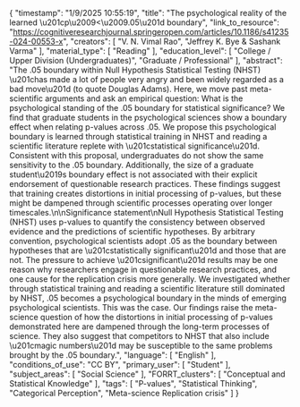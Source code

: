 {
    "timestamp": "1/9/2025 10:55:19",
    "title": "The psychological reality of the learned \u201cp\u2009<\u2009.05\u201d boundary",
    "link_to_resource": "https://cognitiveresearchjournal.springeropen.com/articles/10.1186/s41235-024-00553-x",
    "creators": [
        "V. N. Vimal Rao",
        "Jeffrey K. Bye & Sashank Varma"
    ],
    "material_type": [
        "Reading"
    ],
    "education_level": [
        "College / Upper Division (Undergraduates)",
        "Graduate / Professional"
    ],
    "abstract": "The .05 boundary within Null Hypothesis Statistical Testing (NHST) \u201chas made a lot of people very angry and been widely regarded as a bad move\u201d (to quote Douglas Adams). Here, we move past meta-scientific arguments and ask an empirical question: What is the psychological standing of the .05 boundary for statistical significance? We find that graduate students in the psychological sciences show a boundary effect when relating p-values across .05. We propose this psychological boundary is learned through statistical training in NHST and reading a scientific literature replete with \u201cstatistical significance\u201d. Consistent with this proposal, undergraduates do not show the same sensitivity to the .05 boundary. Additionally, the size of a graduate student\u2019s boundary effect is not associated with their explicit endorsement of questionable research practices. These findings suggest that training creates distortions in initial processing of p-values, but these might be dampened through scientific processes operating over longer timescales.\n\nSignificance statement\nNull Hypothesis Statistical Testing (NHST) uses p-values to quantify the consistency between observed evidence and the predictions of scientific hypotheses. By arbitrary convention, psychological scientists adopt .05 as the boundary between hypotheses that are \u201cstatistically significant\u201d and those that are not. The pressure to achieve \u201csignificant\u201d results may be one reason why researchers engage in questionable research practices, and one cause for the replication crisis more generally. We investigated whether through statistical training and reading a scientific literature still dominated by NHST, .05 becomes a psychological boundary in the minds of emerging psychological scientists. This was the case. Our findings raise the meta-science question of how the distortions in initial processing of p-values demonstrated here are dampened through the long-term processes of science. They also suggest that competitors to NHST that also include \u201cmagic numbers\u201d may be susceptible to the same problems brought by the .05 boundary.",
    "language": [
        "English"
    ],
    "conditions_of_use": "CC BY",
    "primary_user": [
        "Student"
    ],
    "subject_areas": [
        "Social Science"
    ],
    "FORRT_clusters": [
        "Conceptual and Statistical Knowledge"
    ],
    "tags": [
        "P-values",
        "Statistical Thinking",
        "Categorical Perception",
        "Meta-science Replication crisis"
    ]
}